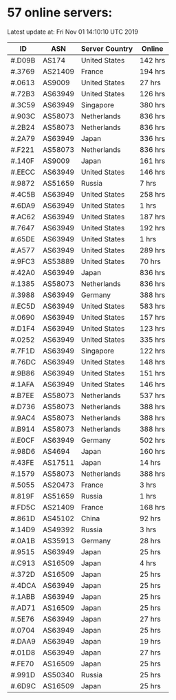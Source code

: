 # 57 online servers:

Latest update at: Fri Nov 01 14:10:10 UTC 2019

| ID | ASN | Server Country | Online |
| -- | --- | -------------- | ------ |
| #.D09B | AS174 | United States | 142 hrs |
| #.3769 | AS21409 | France | 194 hrs |
| #.0613 | AS9009 | United States | 27 hrs |
| #.72B3 | AS63949 | United States | 126 hrs |
| #.3C59 | AS63949 | Singapore | 380 hrs |
| #.903C | AS58073 | Netherlands | 836 hrs |
| #.2B24 | AS58073 | Netherlands | 836 hrs |
| #.2A79 | AS63949 | Japan | 336 hrs |
| #.F221 | AS58073 | Netherlands | 836 hrs |
| #.140F | AS9009 | Japan | 161 hrs |
| #.EECC | AS63949 | United States | 146 hrs |
| #.9872 | AS51659 | Russia | 7 hrs |
| #.4C5B | AS63949 | United States | 258 hrs |
| #.6DA9 | AS63949 | United States | 1 hrs |
| #.AC62 | AS63949 | United States | 187 hrs |
| #.7647 | AS63949 | United States | 192 hrs |
| #.65DE | AS63949 | United States | 1 hrs |
| #.A577 | AS63949 | United States | 289 hrs |
| #.9FC3 | AS53889 | United States | 70 hrs |
| #.42A0 | AS63949 | Japan | 836 hrs |
| #.1385 | AS58073 | Netherlands | 836 hrs |
| #.3988 | AS63949 | Germany | 388 hrs |
| #.EC5D | AS63949 | United States | 583 hrs |
| #.0690 | AS63949 | United States | 157 hrs |
| #.D1F4 | AS63949 | United States | 123 hrs |
| #.0252 | AS63949 | United States | 335 hrs |
| #.7F1D | AS63949 | Singapore | 122 hrs |
| #.76DC | AS63949 | United States | 148 hrs |
| #.9B86 | AS63949 | United States | 151 hrs |
| #.1AFA | AS63949 | United States | 146 hrs |
| #.B7EE | AS58073 | Netherlands | 537 hrs |
| #.D736 | AS58073 | Netherlands | 388 hrs |
| #.9AC4 | AS58073 | Netherlands | 388 hrs |
| #.B914 | AS58073 | Netherlands | 388 hrs |
| #.E0CF | AS63949 | Germany | 502 hrs |
| #.98D6 | AS4694 | Japan | 160 hrs |
| #.43FE | AS17511 | Japan | 14 hrs |
| #.1579 | AS58073 | Netherlands | 388 hrs |
| #.5055 | AS20473 | France | 3 hrs |
| #.819F | AS51659 | Russia | 1 hrs |
| #.FD5C | AS21409 | France | 168 hrs |
| #.861D | AS45102 | China | 92 hrs |
| #.14D9 | AS49392 | Russia | 3 hrs |
| #.0A1B | AS35913 | Germany | 28 hrs |
| #.9515 | AS63949 | Japan | 25 hrs |
| #.C913 | AS16509 | Japan | 4 hrs |
| #.372D | AS16509 | Japan | 25 hrs |
| #.4DCA | AS63949 | Japan | 25 hrs |
| #.1ABB | AS63949 | Japan | 25 hrs |
| #.AD71 | AS16509 | Japan | 25 hrs |
| #.5E76 | AS63949 | Japan | 27 hrs |
| #.0704 | AS63949 | Japan | 25 hrs |
| #.DAA9 | AS63949 | Japan | 19 hrs |
| #.01D8 | AS63949 | Japan | 27 hrs |
| #.FE70 | AS16509 | Japan | 25 hrs |
| #.991D | AS50340 | Russia | 25 hrs |
| #.6D9C | AS16509 | Japan | 25 hrs |

